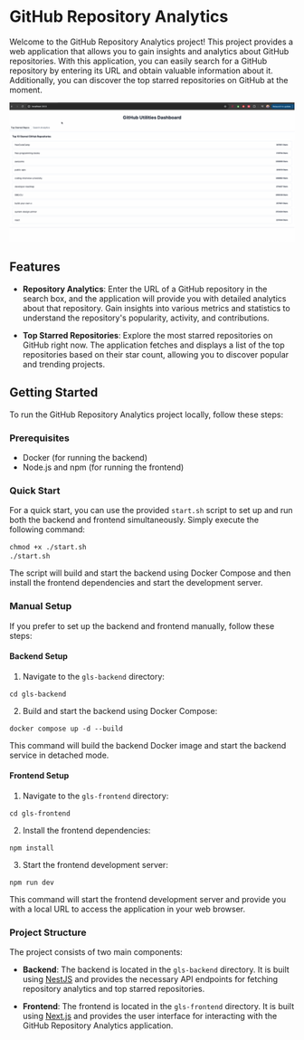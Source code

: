 # GitHub Repository Analytics

Welcome to the GitHub Repository Analytics project! This project provides a web application that allows you to gain insights and analytics about GitHub repositories. With this application, you can easily search for a GitHub repository by entering its URL and obtain valuable information about it. Additionally, you can discover the top starred repositories on GitHub at the moment.

![Demo](https://github.com/luismvaldez/gls/blob/main/demo.gif?raw=true)

## Features

- **Repository Analytics**: Enter the URL of a GitHub repository in the search box, and the application will provide you with detailed analytics about that repository. Gain insights into various metrics and statistics to understand the repository's popularity, activity, and contributions.

- **Top Starred Repositories**: Explore the most starred repositories on GitHub right now. The application fetches and displays a list of the top repositories based on their star count, allowing you to discover popular and trending projects.

## Getting Started

To run the GitHub Repository Analytics project locally, follow these steps:

### Prerequisites

- Docker (for running the backend)
- Node.js and npm (for running the frontend)

### Quick Start

For a quick start, you can use the provided `start.sh` script to set up and run both the backend and frontend simultaneously. Simply execute the following command:

```
chmod +x ./start.sh
./start.sh
```

The script will build and start the backend using Docker Compose and then install the frontend dependencies and start the development server.

### Manual Setup

If you prefer to set up the backend and frontend manually, follow these steps:


#### Backend Setup

1. Navigate to the `gls-backend` directory:
```
cd gls-backend
```

2. Build and start the backend using Docker Compose:
```
docker compose up -d --build
```

This command will build the backend Docker image and start the backend service in detached mode.

#### Frontend Setup

1. Navigate to the `gls-frontend` directory:
```
cd gls-frontend
```

2. Install the frontend dependencies:
```
npm install
```
3. Start the frontend development server:
```
npm run dev
```

This command will start the frontend development server and provide you with a local URL to access the application in your web browser.

### Project Structure

The project consists of two main components:

- **Backend**: The backend is located in the `gls-backend` directory. It is built using [NestJS](https://nestjs.com/) and provides the necessary API endpoints for fetching repository analytics and top starred repositories.

- **Frontend**: The frontend is located in the `gls-frontend` directory. It is built using [Next.js](https://nextjs.org/) and provides the user interface for interacting with the GitHub Repository Analytics application.
